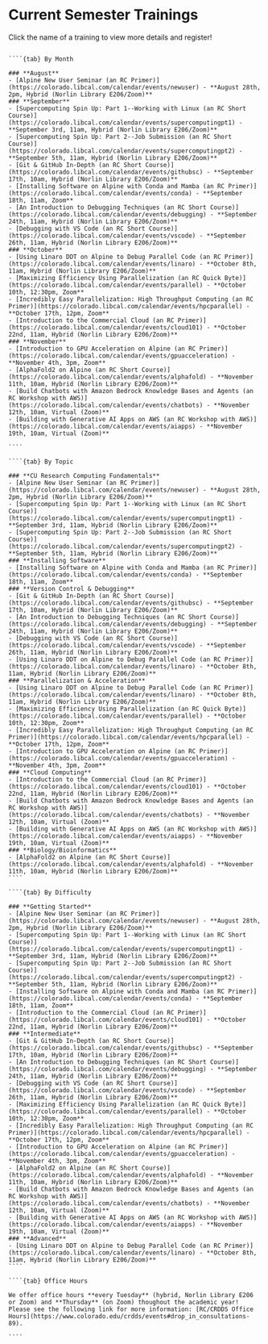 # Current Semester Trainings

Click the name of a training to view more details and register!

`````{tabs}

````{tab} By Month

### **August**
- [Alpine New User Seminar (an RC Primer)](https://colorado.libcal.com/calendar/events/newuser) - **August 28th, 2pm, Hybrid (Norlin Library E206/Zoom)**
### **September**
- [Supercomputing Spin Up: Part 1--Working with Linux (an RC Short Course)](https://colorado.libcal.com/calendar/events/supercomputingpt1) - **September 3rd, 11am, Hybrid (Norlin Library E206/Zoom)**
- [Supercomputing Spin Up: Part 2--Job Submission (an RC Short Course)](https://colorado.libcal.com/calendar/events/supercomputingpt2) - **September 5th, 11am, Hybrid (Norlin Library E206/Zoom)**
- [Git & GitHub In-Depth (an RC Short Course)](https://colorado.libcal.com/calendar/events/githubsc) - **September 17th, 10am, Hybrid (Norlin Library E206/Zoom)**
- [Installing Software on Alpine with Conda and Mamba (an RC Primer)](https://colorado.libcal.com/calendar/events/conda) - **September 18th, 11am, Zoom**
- [An Introduction to Debugging Techniques (an RC Short Course)](https://colorado.libcal.com/calendar/events/debugging) - **September 24th, 11am, Hybrid (Norlin Library E206/Zoom)**
- [Debugging with VS Code (an RC Short Course)](https://colorado.libcal.com/calendar/events/vscode) - **September 26th, 11am, Hybrid (Norlin Library E206/Zoom)**
### **October**
- [Using Linaro DDT on Alpine to Debug Parallel Code (an RC Primer)](https://colorado.libcal.com/calendar/events/linaro) - **October 8th, 11am, Hybrid (Norlin Library E206/Zoom)**
- [Maximizing Efficiency Using Parallelization (an RC Quick Byte)](https://colorado.libcal.com/calendar/events/parallel) - **October 10th, 12:30pm, Zoom**
- [Incredibly Easy Parallelization: High Throughput Computing (an RC Primer)](https://colorado.libcal.com/calendar/events/hpcparallel) - **October 17th, 12pm, Zoom**
- [Introduction to the Commercial Cloud (an RC Primer)](https://colorado.libcal.com/calendar/events/cloud101) - **October 22nd, 11am, Hybrid (Norlin Library E206/Zoom)**
### **November**
- [Introduction to GPU Acceleration on Alpine (an RC Primer)](https://colorado.libcal.com/calendar/events/gpuacceleration) - **November 4th, 3pm, Zoom**
- [AlphaFold2 on Alpine (an RC Short Course)](https://colorado.libcal.com/calendar/events/alphafold) - **November 11th, 10am, Hybrid (Norlin Library E206/Zoom)**
- [Build Chatbots with Amazon Bedrock Knowledge Bases and Agents (an RC Workshop with AWS)](https://colorado.libcal.com/calendar/events/chatbots) - **November 12th, 10am, Virtual (Zoom)**
- [Building with Generative AI Apps on AWS (an RC Workshop with AWS)](https://colorado.libcal.com/calendar/events/aiapps) - **November 19th, 10am, Virtual (Zoom)**

````

````{tab} By Topic

### **CU Research Computing Fundamentals**
- [Alpine New User Seminar (an RC Primer)](https://colorado.libcal.com/calendar/events/newuser) - **August 28th, 2pm, Hybrid (Norlin Library E206/Zoom)**
- [Supercomputing Spin Up: Part 1--Working with Linux (an RC Short Course)](https://colorado.libcal.com/calendar/events/supercomputingpt1) - **September 3rd, 11am, Hybrid (Norlin Library E206/Zoom)**
- [Supercomputing Spin Up: Part 2--Job Submission (an RC Short Course)](https://colorado.libcal.com/calendar/events/supercomputingpt2) - **September 5th, 11am, Hybrid (Norlin Library E206/Zoom)**
### **Installing Software**
- [Installing Software on Alpine with Conda and Mamba (an RC Primer)](https://colorado.libcal.com/calendar/events/conda) - **September 18th, 11am, Zoom**
### **Version Control & Debugging**
- [Git & GitHub In-Depth (an RC Short Course)](https://colorado.libcal.com/calendar/events/githubsc) - **September 17th, 10am, Hybrid (Norlin Library E206/Zoom)**
- [An Introduction to Debugging Techniques (an RC Short Course)](https://colorado.libcal.com/calendar/events/debugging) - **September 24th, 11am, Hybrid (Norlin Library E206/Zoom)**
- [Debugging with VS Code (an RC Short Course)](https://colorado.libcal.com/calendar/events/vscode) - **September 26th, 11am, Hybrid (Norlin Library E206/Zoom)**
- [Using Linaro DDT on Alpine to Debug Parallel Code (an RC Primer)](https://colorado.libcal.com/calendar/events/linaro) - **October 8th, 11am, Hybrid (Norlin Library E206/Zoom)**
### **Parallelization & Acceleration**
- [Using Linaro DDT on Alpine to Debug Parallel Code (an RC Primer)](https://colorado.libcal.com/calendar/events/linaro) - **October 8th, 11am, Hybrid (Norlin Library E206/Zoom)**
- [Maximizing Efficiency Using Parallelization (an RC Quick Byte)](https://colorado.libcal.com/calendar/events/parallel) - **October 10th, 12:30pm, Zoom**
- [Incredibly Easy Parallelization: High Throughput Computing (an RC Primer)](https://colorado.libcal.com/calendar/events/hpcparallel) - **October 17th, 12pm, Zoom**
- [Introduction to GPU Acceleration on Alpine (an RC Primer)](https://colorado.libcal.com/calendar/events/gpuacceleration) - **November 4th, 3pm, Zoom**
### **Cloud Computing**
- [Introduction to the Commercial Cloud (an RC Primer)](https://colorado.libcal.com/calendar/events/cloud101) - **October 22nd, 11am, Hybrid (Norlin Library E206/Zoom)**
- [Build Chatbots with Amazon Bedrock Knowledge Bases and Agents (an RC Workshop with AWS)](https://colorado.libcal.com/calendar/events/chatbots) - **November 12th, 10am, Virtual (Zoom)**
- [Building with Generative AI Apps on AWS (an RC Workshop with AWS)](https://colorado.libcal.com/calendar/events/aiapps) - **November 19th, 10am, Virtual (Zoom)**
### **Biology/Bioinformatics**
- [AlphaFold2 on Alpine (an RC Short Course)](https://colorado.libcal.com/calendar/events/alphafold) - **November 11th, 10am, Hybrid (Norlin Library E206/Zoom)**
````

````{tab} By Difficulty

### **Getting Started**
- [Alpine New User Seminar (an RC Primer)](https://colorado.libcal.com/calendar/events/newuser) - **August 28th, 2pm, Hybrid (Norlin Library E206/Zoom)**
- [Supercomputing Spin Up: Part 1--Working with Linux (an RC Short Course)](https://colorado.libcal.com/calendar/events/supercomputingpt1) - **September 3rd, 11am, Hybrid (Norlin Library E206/Zoom)**
- [Supercomputing Spin Up: Part 2--Job Submission (an RC Short Course)](https://colorado.libcal.com/calendar/events/supercomputingpt2) - **September 5th, 11am, Hybrid (Norlin Library E206/Zoom)**
- [Installing Software on Alpine with Conda and Mamba (an RC Primer)](https://colorado.libcal.com/calendar/events/conda) - **September 18th, 11am, Zoom**
- [Introduction to the Commercial Cloud (an RC Primer)](https://colorado.libcal.com/calendar/events/cloud101) - **October 22nd, 11am, Hybrid (Norlin Library E206/Zoom)**
### **Intermediate**
- [Git & GitHub In-Depth (an RC Short Course)](https://colorado.libcal.com/calendar/events/githubsc) - **September 17th, 10am, Hybrid (Norlin Library E206/Zoom)**
- [An Introduction to Debugging Techniques (an RC Short Course)](https://colorado.libcal.com/calendar/events/debugging) - **September 24th, 11am, Hybrid (Norlin Library E206/Zoom)**
- [Debugging with VS Code (an RC Short Course)](https://colorado.libcal.com/calendar/events/vscode) - **September 26th, 11am, Hybrid (Norlin Library E206/Zoom)**
- [Maximizing Efficiency Using Parallelization (an RC Quick Byte)](https://colorado.libcal.com/calendar/events/parallel) - **October 10th, 12:30pm, Zoom**
- [Incredibly Easy Parallelization: High Throughput Computing (an RC Primer)](https://colorado.libcal.com/calendar/events/hpcparallel) - **October 17th, 12pm, Zoom**
- [Introduction to GPU Acceleration on Alpine (an RC Primer)](https://colorado.libcal.com/calendar/events/gpuacceleration) - **November 4th, 3pm, Zoom**
- [AlphaFold2 on Alpine (an RC Short Course)](https://colorado.libcal.com/calendar/events/alphafold) - **November 11th, 10am, Hybrid (Norlin Library E206/Zoom)**
- [Build Chatbots with Amazon Bedrock Knowledge Bases and Agents (an RC Workshop with AWS)](https://colorado.libcal.com/calendar/events/chatbots) - **November 12th, 10am, Virtual (Zoom)**
- [Building with Generative AI Apps on AWS (an RC Workshop with AWS)](https://colorado.libcal.com/calendar/events/aiapps) - **November 19th, 10am, Virtual (Zoom)**
### **Advanced**
- [Using Linaro DDT on Alpine to Debug Parallel Code (an RC Primer)](https://colorado.libcal.com/calendar/events/linaro) - **October 8th, 11am, Hybrid (Norlin Library E206/Zoom)**
````

````{tab} Office Hours

We offer office hours **every Tuesday** (hybrid, Norlin Library E206 or Zoom) and **Thursday** (on Zoom) thoughout the academic year! Please see the following link for more information: [RC/CRDDS Office Hours](https://www.colorado.edu/crdds/events#drop_in_consultations-89).

````
`````
